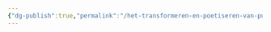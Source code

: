 ```yaml
---
{"dg-publish":true,"permalink":"/het-transformeren-en-poetiseren-van-puin/tijd/","dgPassFrontmatter":true}
---
```


